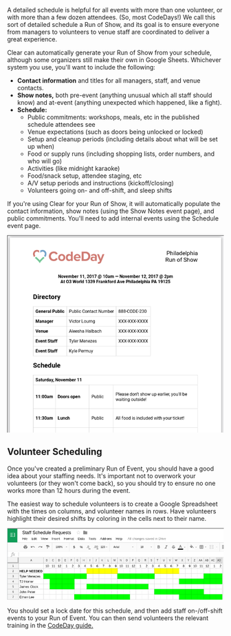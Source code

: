 A detailed schedule is helpful for all events with more than one volunteer, or with more than a few dozen attendees. (So, most CodeDays!) We call this sort of detailed schedule a Run of Show, and its goal is to ensure everyone from managers to volunteers to venue staff are coordinated to deliver a great experience.

Clear can automatically generate your Run of Show from your schedule, although some organizers still make their own in Google Sheets. Whichever system you use, you'll want to include the following:

* **Contact information** and titles for all managers, staff, and venue contacts.
* **Show notes,** both pre-event (anything unusual which all staff should know) and at-event (anything unexpected which happened, like a fight).
* **Schedule:**
  * Public commitments: workshops, meals, etc in the published schedule attendees see
  * Venue expectations (such as doors being unlocked or locked)
  * Setup and cleanup periods (including details about what will be set up when)
  * Food or supply runs (including shopping lists, order numbers, and who will go)
  * Activities (like midnight karaoke)
  * Food/snack setup, attendee staging, etc
  * A/V setup periods and instructions (kickoff/closing)
  * Volunteers going on- and off-shift, and sleep shifts

If you're using Clear for your Run of Show, it will automatically populate the contact information, show notes (using the Show Notes event page), and public commitments. You'll need to add internal events using the Schedule event page.

![](/assets/run.png)

## Volunteer Scheduling

Once you've created a preliminary Run of Event, you should have a good idea about your staffing needs. It's important not to overwork your volunteers (or they won't come back), so you should try to ensure no one works more than 12 hours during the event.

The easiest way to schedule volunteers is to create a Google Spreadsheet with the times on columns, and volunteer names in rows. Have volunteers highlight their desired shifts by coloring in the cells next to their name.

![](/assets/schedule.png)

You should set a lock date for this schedule, and then add staff on-/off-shift events to your Run of Event. You can then send volunteers the relevant training in the [CodeDay guide.](https://codeday.training.srnd.org/)
